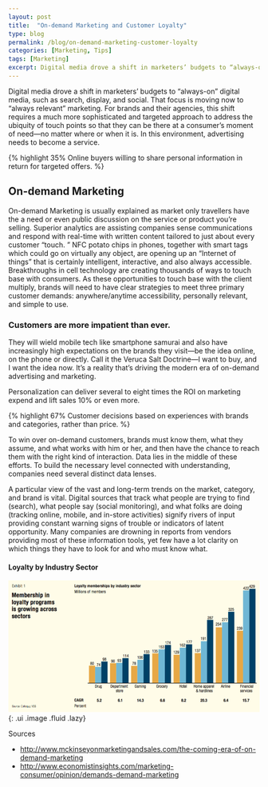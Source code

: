 ```yaml
---
layout: post
title:  "On-demand Marketing and Customer Loyalty"
type: blog
permalink: /blog/on-demand-marketing-customer-loyalty
categories: [Marketing, Tips]
tags: [Marketing]
excerpt: Digital media drove a shift in marketers’ budgets to “always-on” digital media, such as search, display, and social.  That focus is moving now to “always relevant” marketing.
---
```


Digital media drove a shift in marketers’ budgets to “always-on” digital media, such as search, display, and social.  That focus is moving now to “always relevant” marketing. For brands and their agencies, this shift requires a much more sophisticated and targeted approach to address the ubiquity of touch points so that they can be there at a consumer’s moment of need—no matter where or when it is. In this environment, advertising needs to become a service.

{% highlight 35% Online buyers willing to share personal information in return for targeted offers. %}

## On-demand Marketing
On-demand Marketing is usually explained as market only travellers have the a need or even public discussion on the service or product you’re selling. Superior analytics are assisting companies sense communications and respond with real-time with written content tailored to just about every customer “touch. ” NFC potato chips in phones, together with smart tags which could go on virtually any object, are opening up an “Internet of things” that is certainly intelligent, interactive, and also always accessible. Breakthroughs in cell technology are creating thousands of ways to touch base with consumers. As these opportunities to touch base with the client multiply, brands will need to have clear strategies to meet three primary customer demands: anywhere/anytime accessibility, personally relevant, and simple to use.


### Customers are more impatient than ever.

They will wield mobile tech like smartphone samurai and also have increasingly high expectations on the brands they visit—be the idea online, on the phone or directly. Call it the Veruca Salt Doctrine—I want to buy, and I want the idea now. It’s a reality that’s driving the modern era of on-demand advertising and marketing.

Personalization can deliver several to eight times the ROI on marketing expend and lift sales 10% or even more.

{% highlight 67% Customer decisions based on experiences with brands and categories, rather than price. %}

To win over on-demand customers, brands must know them, what they assume, and what works with him or her, and then have the chance to reach them with the right kind of interaction. Data lies in the middle of these efforts. To build the necessary level connected with understanding, companies need several distinct data lenses.

A particular view of the vast and long-term trends on the market, category, and brand is vital. Digital sources that track what people are trying to find (search), what people say (social monitoring), and what folks are doing (tracking online, mobile, and in-store activities) signify rivers of input providing constant warning signs of trouble or indicators of latent opportunity. Many companies are drowning in reports from vendors providing most of these information tools, yet few have a lot clarity on which things they have to look for and who must know what.

#### Loyalty by Industry Sector
![On-demand Marketing Loyalty by Industry Sector ](/public/img/loyalty-industry-sector.png)
{: .ui .image .fluid .lazy}


<div class="ui header medium source">Sources</div>

* http://www.mckinseyonmarketingandsales.com/the-coming-era-of-on-demand-marketing
* http://www.economistinsights.com/marketing-consumer/opinion/demands-demand-marketing

